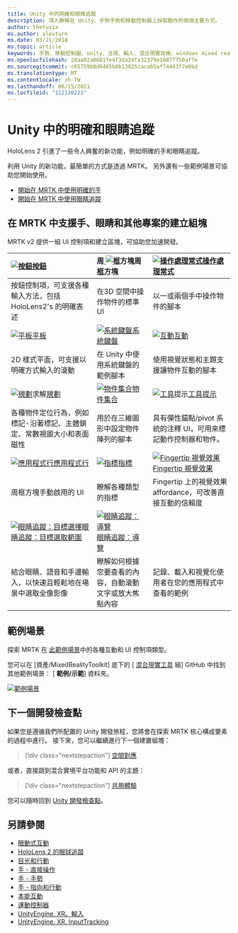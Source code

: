 ```yaml
---
title: Unity 中的明確和眼睛追蹤
description: 深入瞭解在 Unity、手勢手勢和移動控制器上採取動作的兩個主要方式。
author: thetuvix
ms.author: alexturn
ms.date: 03/21/2018
ms.topic: article
keywords: 手勢、移動控制器、unity、注視、輸入、混合現實耳機、windows mixed reality 耳機、虛擬實境耳機、MRTK、混合現實工具組
ms.openlocfilehash: 2daa02a0681fe4f3da24fa32379e10877750af7e
ms.sourcegitcommit: c65759b8d6465b6b13925cacab5af74443f7e6bd
ms.translationtype: MT
ms.contentlocale: zh-TW
ms.lasthandoff: 06/15/2021
ms.locfileid: "112110221"
---
```

# <a name="articulated-hand-and-eye-tracking-in-unity"></a>Unity 中的明確和眼睛追蹤

HoloLens 2 引進了一些令人興奮的新功能，例如明確的手和眼睛追蹤。

利用 Unity 的新功能，最簡單的方式是透過 MRTK。 另外還有一些範例場景可協助您開始使用。

* [開始在 MRTK 中使用明確的手](/windows/mixed-reality/mrtk-unity/features/input/hand-tracking)
* [開始在 MRTK 中使用眼睛追蹤](/windows/mixed-reality/mrtk-unity/features/input/eye-tracking/eye-tracking-main)

## <a name="building-blocks-supporting-hands-eyes-and-others-in-mrtk"></a>在 MRTK 中支援手、眼睛和其他專案的建立組塊

MRTK v2 提供一組 UI 控制項和建立區塊，可協助您加速開發。

|  [ ![ 按鈕](images/MRTK_Button_Main.png)](/windows/mixed-reality/mrtk-unity/features/ux-building-blocks/button)[按鈕](/windows/mixed-reality/mrtk-unity/features/ux-building-blocks/button) | 周[ ![ 框](images/MRTK_BoundingBox_Main.png)](/windows/mixed-reality/mrtk-unity/features/ux-building-blocks/bounding-box)方塊周[框](/windows/mixed-reality/mrtk-unity/features/ux-building-blocks/bounding-box)方塊 | [ ![ 操作處理常式](images/MRTK_Manipulation_Main.png)](/windows/mixed-reality/mrtk-unity/features/ux-building-blocks/manipulation-handler)[操作處理常式](/windows/mixed-reality/mrtk-unity/features/ux-building-blocks/manipulation-handler) |
|:--- | :--- | :--- |
| 按鈕控制項，可支援各種輸入方法，包括 HoloLens2's 的明確表述 | 在3D 空間中操作物件的標準 UI | 以一或兩個手中操作物件的腳本 |
|  [ ![ 平板](images/MRTK_Slate_Main.png)](/windows/mixed-reality/mrtk-unity/features/ux-building-blocks/slate)[平板](/windows/mixed-reality/mrtk-unity/features/ux-building-blocks/slate) | [ ![ 系統鍵盤](images/MRTK_SystemKeyboard_Main.png)](/windows/mixed-reality/mrtk-unity/features/ux-building-blocks/system-keyboard)[系統鍵盤](/windows/mixed-reality/mrtk-unity/features/ux-building-blocks/system-keyboard) | [ ![ 互動](images/InteractableExamples.png)](/windows/mixed-reality/mrtk-unity/features/ux-building-blocks/interactable)[互動](/windows/mixed-reality/mrtk-unity/features/ux-building-blocks/interactable) |
| 2D 樣式平面，可支援以明確方式輸入的滾動 | 在 Unity 中使用系統鍵盤的範例腳本  | 使用視覺狀態和主題支援讓物件互動的腳本 |
|  [ ![ 規劃](images/MRTK_Solver_Main.png)](/windows/mixed-reality/mrtk-unity/features/ux-building-blocks/solvers/solver)求解[規劃](/windows/mixed-reality/mrtk-unity/features/ux-building-blocks/solvers/solver) | [ ![ 物件集合](images/MRTK_ObjectCollection_Main.png)](/windows/mixed-reality/mrtk-unity/features/ux-building-blocks/object-collection)[物件集合](/windows/mixed-reality/mrtk-unity/features/ux-building-blocks/object-collection) | [ ![ 工具](images/MRTK_Tooltip_Main.png)](/windows/mixed-reality/mrtk-unity/features/ux-building-blocks/tooltip)提示[工具提示](/windows/mixed-reality/mrtk-unity/features/ux-building-blocks/tooltip) |
| 各種物件定位行為，例如標記-沿著標記、主體鎖定、常數視圖大小和表面磁性 | 用於在三維圖形中設定物件陣列的腳本 | 具有彈性錨點/pivot 系統的注釋 UI，可用來標記動作控制器和物件。 |
|  [ ![ 應用程式行](images/MRTK_AppBar_Main.png)](/windows/mixed-reality/mrtk-unity/features/ux-building-blocks/app-bar)[應用程式行](/windows/mixed-reality/mrtk-unity/features/ux-building-blocks/app-bar) | [ ![ 指標](images/MRTK_Pointer_Main.png)](/windows/mixed-reality/mrtk-unity/features/input/pointers)[指標](/windows/mixed-reality/mrtk-unity/features/input/pointers) | [ ![ Fingertip 視覺效果](images/MRTK_FingertipVisualization_Main.png)](/windows/mixed-reality/mrtk-unity/features/ux-building-blocks/fingertip-visualization) [Fingertip 視覺效果](/windows/mixed-reality/mrtk-unity/features/ux-building-blocks/fingertip-visualization) |
| 周框方塊手動啟用的 UI | 瞭解各種類型的指標 | Fingertip 上的視覺效果 affordance，可改善直接互動的信賴度 |
|  [ ![ 眼睛追蹤：目標選擇](images/mrtk_et_targetselect.png)](/windows/mixed-reality/mrtk-unity/features/input/eye-tracking/eye-tracking-target-selection)[眼睛追蹤：目標選取範圍](/windows/mixed-reality/mrtk-unity/features/input/eye-tracking/eye-tracking-target-selection) | [ ![ 眼睛追蹤：導覽](images/mrtk_et_navigation.png)](/windows/mixed-reality/mrtk-unity/features/input/eye-tracking/eye-tracking-navigation)[眼睛追蹤：導覽](/windows/mixed-reality/mrtk-unity/features/input/eye-tracking/eye-tracking-navigation) |
| 結合眼睛、語音和手邊輸入，以快速且輕鬆地在場景中選取全像影像 | 瞭解如何根據您要查看的內容，自動滾動文字或放大焦點內容| 記錄、載入和視覺化使用者在您的應用程式中查看的範例 |

## <a name="example-scenes"></a>範例場景

探索 MRTK 在 [此範例場景](/windows/mixed-reality/mrtk-unity/features/example-scenes/hand-interaction-examples)中的各種互動和 UI 控制項類型。

您可以在 [資產/MixedRealityToolkit] 底下的 [ [混合現實工具](https://github.com/Microsoft/MixedRealityToolkit-Unity) 組] GitHub 中找到其他範例場景： [ **範例/示範**] 資料夾。

[![範例場景](images/MRTK_Examples.png)](/windows/mixed-reality/mrtk-unity/features/example-scenes/hand-interaction-examples)

## <a name="next-development-checkpoint"></a>下一個開發檢查點

如果您是遵循我們所配置的 Unity 開發旅程，您將會在探索 MRTK 核心構成要素的過程中進行。 接下來，您可以繼續進行下一個建置組塊：

> [!div class="nextstepaction"]
> [空間對應](spatial-mapping-in-unity.md)

或者，直接跳到混合實境平台功能和 API 的主題：

> [!div class="nextstepaction"]
> [共用體驗](shared-experiences-in-unity.md)

您可以隨時回到 [Unity 開發檢查點](unity-development-overview.md#2-core-building-blocks)。

## <a name="see-also"></a>另請參閱

* [眼動式互動](../../design/eye-gaze-interaction.md)
* [HoloLens 2 的眼球追蹤](../../design/eye-tracking.md)
* [目光和行動](../../design/gaze-and-commit.md)
* [手 - 直接操作](../../design/direct-manipulation.md)
* [手 - 手勢](../../design/gaze-and-commit.md#composite-gestures)
* [手 - 指向和行動](../../design/point-and-commit.md)
* [本能互動](../../design/interaction-fundamentals.md)
* [運動控制器](../../design/motion-controllers.md)
* [UnityEngine. XR。輸入](https://docs.unity3d.com/ScriptReference/XR.WSA.Input.InteractionManager.html)
* [UnityEngine. XR. InputTracking](https://docs.unity3d.com/ScriptReference/XR.InputTracking.html)